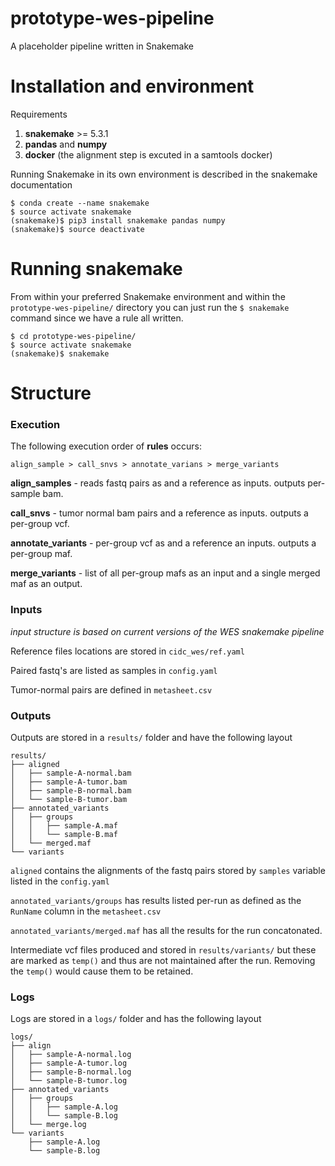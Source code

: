 # prototype-wes-pipeline
A placeholder pipeline written in Snakemake

# Installation and environment

Requirements

1. **snakemake** >= 5.3.1
2. **pandas** and **numpy**
3. **docker** (the alignment step is excuted in a samtools docker)

Running Snakemake in its own environment is described in the snakemake documentation

```
$ conda create --name snakemake
$ source activate snakemake
(snakemake)$ pip3 install snakemake pandas numpy
(snakemake)$ source deactivate
```

# Running snakemake

From within your preferred Snakemake environment and within the `prototype-wes-pipeline/` directory you can just run the `$ snakemake` command since we have a rule all written.

```
$ cd prototype-wes-pipeline/
$ source activate snakemake
(snakemake)$ snakemake
```

# Structure

### Execution

The following execution order of **rules** occurs:

`align_sample > call_snvs > annotate_varians > merge_variants`

**align_samples** - reads fastq pairs as and a reference as inputs. outputs per-sample bam.

**call_snvs** - tumor normal bam pairs and a reference as inputs. outputs a per-group vcf.

**annotate_variants** - per-group vcf as and a reference an inputs.  outputs a per-group maf.

**merge_variants** - list of all per-group mafs as an input and a single merged maf as an output.

### Inputs

*input structure is based on current versions of the WES snakemake pipeline*

Reference files locations are stored in `cidc_wes/ref.yaml`

Paired fastq's are listed as samples in  `config.yaml`

Tumor-normal pairs are defined in `metasheet.csv`

### Outputs

Outputs are stored in a `results/` folder and have the following layout

```
results/
├── aligned
│   ├── sample-A-normal.bam
│   ├── sample-A-tumor.bam
│   ├── sample-B-normal.bam
│   └── sample-B-tumor.bam
├── annotated_variants
│   ├── groups
│   │   ├── sample-A.maf
│   │   └── sample-B.maf
│   └── merged.maf
└── variants
```

`aligned` contains the alignments of the fastq pairs stored by `samples` variable listed in the `config.yaml`

`annotated_variants/groups` has results listed per-run as defined as the `RunName` column in the `metasheet.csv`

`annotated_variants/merged.maf` has all the results for the run concatonated.

Intermediate vcf files produced and stored in `results/variants/` but these are marked as `temp()` and thus are not maintained after the run.  Removing the `temp()` would cause them to be retained.

### Logs

Logs are stored in a `logs/` folder and has the following layout

```
logs/
├── align
│   ├── sample-A-normal.log
│   ├── sample-A-tumor.log
│   ├── sample-B-normal.log
│   └── sample-B-tumor.log
├── annotated_variants
│   ├── groups
│   │   ├── sample-A.log
│   │   └── sample-B.log
│   └── merge.log
└── variants
    ├── sample-A.log
    └── sample-B.log
```

